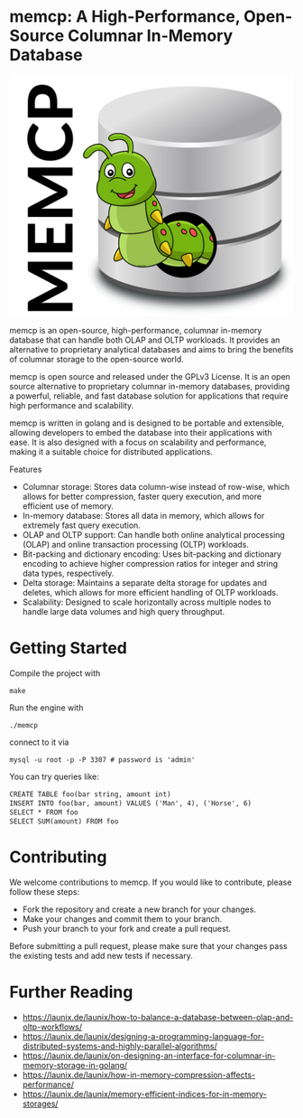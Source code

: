 # memcp: A High-Performance, Open-Source Columnar In-Memory Database

![memcp >](assets/memcp-logo.svg?raw=true)

memcp is an open-source, high-performance, columnar in-memory database that can handle both OLAP and OLTP workloads. It provides an alternative to proprietary analytical databases and aims to bring the benefits of columnar storage to the open-source world.

memcp is open source and released under the GPLv3 License. It is an open source alternative to proprietary columnar in-memory databases, providing a powerful, reliable, and fast database solution for applications that require high performance and scalability.

memcp is written in golang and is designed to be portable and extensible, allowing developers to embed the database into their applications with ease. It is also designed with a focus on scalability and performance, making it a suitable choice for distributed applications.

Features
- Columnar storage: Stores data column-wise instead of row-wise, which allows for better compression, faster query execution, and more efficient use of memory.
- In-memory database: Stores all data in memory, which allows for extremely fast query execution.
- OLAP and OLTP support: Can handle both online analytical processing (OLAP) and online transaction processing (OLTP) workloads.
- Bit-packing and dictionary encoding: Uses bit-packing and dictionary encoding to achieve higher compression ratios for integer and string data types, respectively.
- Delta storage: Maintains a separate delta storage for updates and deletes, which allows for more efficient handling of OLTP workloads.
- Scalability: Designed to scale horizontally across multiple nodes to handle large data volumes and high query throughput.

# Getting Started

Compile the project with

```
make
```

Run the engine with

```
./memcp
```

connect to it via

```
mysql -u root -p -P 3307 # password is 'admin'
```

You can try queries like:
```
CREATE TABLE foo(bar string, amount int)
INSERT INTO foo(bar, amount) VALUES ('Man', 4), ('Horse', 6)
SELECT * FROM foo
SELECT SUM(amount) FROM foo
```

# Contributing

We welcome contributions to memcp. If you would like to contribute, please follow these steps:

- Fork the repository and create a new branch for your changes.
- Make your changes and commit them to your branch.
- Push your branch to your fork and create a pull request.

Before submitting a pull request, please make sure that your changes pass the existing tests and add new tests if necessary.

# Further Reading

- https://launix.de/launix/how-to-balance-a-database-between-olap-and-oltp-workflows/
- https://launix.de/launix/designing-a-programming-language-for-distributed-systems-and-highly-parallel-algorithms/
- https://launix.de/launix/on-designing-an-interface-for-columnar-in-memory-storage-in-golang/
- https://launix.de/launix/how-in-memory-compression-affects-performance/
- https://launix.de/launix/memory-efficient-indices-for-in-memory-storages/
